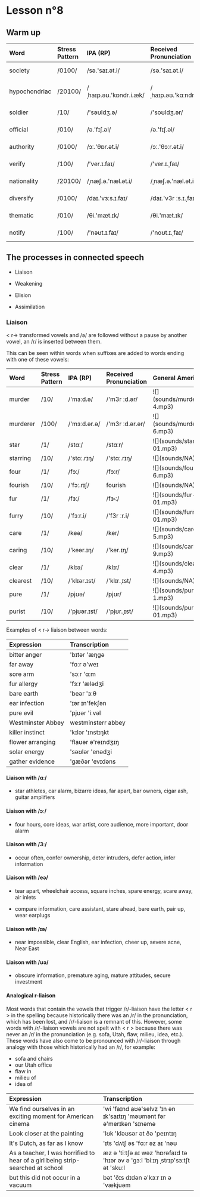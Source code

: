 # Lesson n°8




## Warm up

<table class="table table-striped table-hover table-condensed table-responsive" style="margin-left: auto; margin-right: auto;">
 <thead>
  <tr>
   <th style="text-align:left;"> Word </th>
   <th style="text-align:left;"> Stress Pattern </th>
   <th style="text-align:left;"> IPA (RP) </th>
   <th style="text-align:left;"> Received Pronunciation </th>
   <th style="text-align:left;"> General American </th>
  </tr>
 </thead>
<tbody>
  <tr>
   <td style="text-align:left;"> society </td>
   <td style="text-align:left;"> /0100/ </td>
   <td style="text-align:left;"> /sə.'saɪ.ət.i/ </td>
   <td style="text-align:left;"> /sə.'saɪ.ət.i/ </td>
   <td style="text-align:left;"> ![](sounds/society-7.mp3) </td>
  </tr>
  <tr>
   <td style="text-align:left;"> hypochondriac </td>
   <td style="text-align:left;"> /20100/ </td>
   <td style="text-align:left;"> /ˌhaɪp.əʊ.'kɒndr.i.æk/ </td>
   <td style="text-align:left;"> /ˌhaɪp.əʊ.'kɑːndr.i.æk/ </td>
   <td style="text-align:left;"> ![](sounds/hypochondriac-7.mp3) </td>
  </tr>
  <tr>
   <td style="text-align:left;"> soldier </td>
   <td style="text-align:left;"> /10/ </td>
   <td style="text-align:left;"> /'səʊldʒ.ə/ </td>
   <td style="text-align:left;"> /'soʊldʒ.ər/ </td>
   <td style="text-align:left;"> ![](sounds/soldier-1.mp3) </td>
  </tr>
  <tr>
   <td style="text-align:left;"> official </td>
   <td style="text-align:left;"> /010/ </td>
   <td style="text-align:left;"> /ə.'fɪʃ.əl/ </td>
   <td style="text-align:left;"> /ə.'fɪʃ.əl/ </td>
   <td style="text-align:left;"> ![](sounds/official-4.mp3) </td>
  </tr>
  <tr>
   <td style="text-align:left;"> authority </td>
   <td style="text-align:left;"> /0100/ </td>
   <td style="text-align:left;"> /ɔː.'θɒr.ət.i/ </td>
   <td style="text-align:left;"> /ɔː.'θɔːr.ət.i/ </td>
   <td style="text-align:left;"> ![](sounds/authority-10.mp3) </td>
  </tr>
  <tr>
   <td style="text-align:left;"> verify </td>
   <td style="text-align:left;"> /100/ </td>
   <td style="text-align:left;"> /'ver.ɪ.faɪ/ </td>
   <td style="text-align:left;"> /'ver.ɪ.ˌfaɪ/ </td>
   <td style="text-align:left;"> ![](sounds/verify-4.mp3) </td>
  </tr>
  <tr>
   <td style="text-align:left;"> nationality </td>
   <td style="text-align:left;"> /20100/ </td>
   <td style="text-align:left;"> /ˌnæʃ.ə.'næl.ət.i/ </td>
   <td style="text-align:left;"> /ˌnæʃ.ə.'næl.ət.i/ </td>
   <td style="text-align:left;"> ![](sounds/nationality-1.mp3) </td>
  </tr>
  <tr>
   <td style="text-align:left;"> diversify </td>
   <td style="text-align:left;"> /0100/ </td>
   <td style="text-align:left;"> /daɪ.'vɜːs.ɪ.faɪ/ </td>
   <td style="text-align:left;"> /daɪ.'v3r ːs.ɪ.ˌfaɪ/ </td>
   <td style="text-align:left;"> ![](sounds/diversify-4.mp3) </td>
  </tr>
  <tr>
   <td style="text-align:left;"> thematic </td>
   <td style="text-align:left;"> /010/ </td>
   <td style="text-align:left;"> /θi.'mæt.ɪk/ </td>
   <td style="text-align:left;"> /θi.'mæt.ɪk/ </td>
   <td style="text-align:left;"> ![](sounds/thematic-8.mp3) </td>
  </tr>
  <tr>
   <td style="text-align:left;"> notify </td>
   <td style="text-align:left;"> /100/ </td>
   <td style="text-align:left;"> /'nəʊt.ɪ.faɪ/ </td>
   <td style="text-align:left;"> /'noʊt.ɪ.ˌfaɪ/ </td>
   <td style="text-align:left;"> ![](sounds/notify-6.mp3) </td>
  </tr>
</tbody>
</table>

## The processes in connected speech

* Liaison

* Weakening

* Elision

* Assimilation


### Liaison

< r-> transformed vowels and /ə/ are followed without a pause
by another vowel, an /r/ is inserted between them.

This can be seen within words when suffixes are added to words ending with one of these vowels: 

<table class="table table-striped table-hover table-condensed table-responsive" style="margin-left: auto; margin-right: auto;">
 <thead>
  <tr>
   <th style="text-align:left;"> Word </th>
   <th style="text-align:left;"> Stress Pattern </th>
   <th style="text-align:left;"> IPA (RP) </th>
   <th style="text-align:left;"> Received Pronunciation </th>
   <th style="text-align:left;"> General American </th>
  </tr>
 </thead>
<tbody>
  <tr>
   <td style="text-align:left;"> murder </td>
   <td style="text-align:left;"> /10/ </td>
   <td style="text-align:left;"> /'mɜːd.ə/ </td>
   <td style="text-align:left;"> /'m3r ːd.ər/ </td>
   <td style="text-align:left;"> ![](sounds/murder-4.mp3) </td>
  </tr>
  <tr>
   <td style="text-align:left;"> murderer </td>
   <td style="text-align:left;"> /100/ </td>
   <td style="text-align:left;"> /'mɜːd.ər.ə/ </td>
   <td style="text-align:left;"> /'m3r ːd.ər.ər/ </td>
   <td style="text-align:left;"> ![](sounds/murderer-6.mp3) </td>
  </tr>
  <tr>
   <td style="text-align:left;"> star </td>
   <td style="text-align:left;"> /1/ </td>
   <td style="text-align:left;"> /stɑː/ </td>
   <td style="text-align:left;"> /stɑːr/ </td>
   <td style="text-align:left;"> ![](sounds/star-01.mp3) </td>
  </tr>
  <tr>
   <td style="text-align:left;"> starring </td>
   <td style="text-align:left;"> /10/ </td>
   <td style="text-align:left;"> /'stɑː.rɪŋ/ </td>
   <td style="text-align:left;"> /'stɑː.rɪŋ/ </td>
   <td style="text-align:left;"> ![](sounds/NA) </td>
  </tr>
  <tr>
   <td style="text-align:left;"> four </td>
   <td style="text-align:left;"> /1/ </td>
   <td style="text-align:left;"> /fɔː/ </td>
   <td style="text-align:left;"> /fɔːr/ </td>
   <td style="text-align:left;"> ![](sounds/four-6.mp3) </td>
  </tr>
  <tr>
   <td style="text-align:left;"> fourish </td>
   <td style="text-align:left;"> /10/ </td>
   <td style="text-align:left;"> /'fɔː.rɪʃ/ </td>
   <td style="text-align:left;"> fourish </td>
   <td style="text-align:left;"> ![](sounds/NA) </td>
  </tr>
  <tr>
   <td style="text-align:left;"> fur </td>
   <td style="text-align:left;"> /1/ </td>
   <td style="text-align:left;"> /fɜː/ </td>
   <td style="text-align:left;"> /fɜ˞ː/ </td>
   <td style="text-align:left;"> ![](sounds/fur-01.mp3) </td>
  </tr>
  <tr>
   <td style="text-align:left;"> furry </td>
   <td style="text-align:left;"> /10/ </td>
   <td style="text-align:left;"> /'fɜːr.i/ </td>
   <td style="text-align:left;"> /'f3r ːr.i/ </td>
   <td style="text-align:left;"> ![](sounds/furry-01.mp3) </td>
  </tr>
  <tr>
   <td style="text-align:left;"> care </td>
   <td style="text-align:left;"> /1/ </td>
   <td style="text-align:left;"> /keə/ </td>
   <td style="text-align:left;"> /ker/ </td>
   <td style="text-align:left;"> ![](sounds/care-5.mp3) </td>
  </tr>
  <tr>
   <td style="text-align:left;"> caring </td>
   <td style="text-align:left;"> /10/ </td>
   <td style="text-align:left;"> /'keər.ɪŋ/ </td>
   <td style="text-align:left;"> /'ker.ɪŋ/ </td>
   <td style="text-align:left;"> ![](sounds/caring-9.mp3) </td>
  </tr>
  <tr>
   <td style="text-align:left;"> clear </td>
   <td style="text-align:left;"> /1/ </td>
   <td style="text-align:left;"> /klɪə/ </td>
   <td style="text-align:left;"> /klɪr/ </td>
   <td style="text-align:left;"> ![](sounds/clear-4.mp3) </td>
  </tr>
  <tr>
   <td style="text-align:left;"> clearest </td>
   <td style="text-align:left;"> /10/ </td>
   <td style="text-align:left;"> /'klɪər.ɪst/ </td>
   <td style="text-align:left;"> /'klɪr.ˌɪst/ </td>
   <td style="text-align:left;"> ![](sounds/NA) </td>
  </tr>
  <tr>
   <td style="text-align:left;"> pure </td>
   <td style="text-align:left;"> /1/ </td>
   <td style="text-align:left;"> /pjʊə/ </td>
   <td style="text-align:left;"> /pjʊr/ </td>
   <td style="text-align:left;"> ![](sounds/pure-1.mp3) </td>
  </tr>
  <tr>
   <td style="text-align:left;"> purist </td>
   <td style="text-align:left;"> /10/ </td>
   <td style="text-align:left;"> /'pjʊər.ɪst/ </td>
   <td style="text-align:left;"> /'pjʊr.ˌɪst/ </td>
   <td style="text-align:left;"> ![](sounds/purist-01.mp3) </td>
  </tr>
</tbody>
</table>

Examples of < r-> liaison between words:

<table class="table table-striped table-hover table-condensed table-responsive" style="margin-left: auto; margin-right: auto;">
 <thead>
  <tr>
   <th style="text-align:left;"> Expression </th>
   <th style="text-align:left;"> Transcription </th>
  </tr>
 </thead>
<tbody>
  <tr>
   <td style="text-align:left;"> bitter anger </td>
   <td style="text-align:left;"> 'bɪtər 'æŋgə </td>
  </tr>
  <tr>
   <td style="text-align:left;"> far away </td>
   <td style="text-align:left;"> 'fɑːr ə'weɪ </td>
  </tr>
  <tr>
   <td style="text-align:left;"> sore arm </td>
   <td style="text-align:left;"> 'sɔːr 'ɑːm </td>
  </tr>
  <tr>
   <td style="text-align:left;"> fur allergy </td>
   <td style="text-align:left;"> 'fɜːr 'ælədʒi </td>
  </tr>
  <tr>
   <td style="text-align:left;"> bare earth </td>
   <td style="text-align:left;"> 'beər 'ɜːθ </td>
  </tr>
  <tr>
   <td style="text-align:left;"> ear infection </td>
   <td style="text-align:left;"> 'ɪər ɪn'fekʃən </td>
  </tr>
  <tr>
   <td style="text-align:left;"> pure evil </td>
   <td style="text-align:left;"> 'pjʊər 'iːvəl </td>
  </tr>
  <tr>
   <td style="text-align:left;"> Westminster Abbey </td>
   <td style="text-align:left;"> westminsterr abbey </td>
  </tr>
  <tr>
   <td style="text-align:left;"> killer instinct </td>
   <td style="text-align:left;"> 'kɪlər 'ɪnstɪŋkt </td>
  </tr>
  <tr>
   <td style="text-align:left;"> flower arranging </td>
   <td style="text-align:left;"> 'flaʊər ə'reɪndʒɪŋ </td>
  </tr>
  <tr>
   <td style="text-align:left;"> solar energy </td>
   <td style="text-align:left;"> 'səʊlər 'enədʒi </td>
  </tr>
  <tr>
   <td style="text-align:left;"> gather evidence </td>
   <td style="text-align:left;"> 'gæðər 'evɪdəns </td>
  </tr>
</tbody>
</table>


#### Liaison with /ɑː/

* star athletes, car alarm, bizarre ideas, far apart, bar owners, cigar ash,
guitar amplifiers




#### Liaison with /ɔː/

* four hours, core ideas, war artist, core audience, more important, door
alarm

#### Liaison with /3ː/

* occur often, confer ownership, deter intruders, defer action, infer
information

#### Liaison with /eə/

* tear apart, wheelchair access, square inches, spare energy, scare away,
air inlets

* compare information, care assistant, stare ahead, bare earth, pair up,
wear earplugs



#### Liaison with /ɪə/

* near impossible, clear English, ear infection, cheer up, severe acne, Near
East

#### Liaison with /ʊə/

* obscure information, premature aging, mature attitudes, secure investment



#### Analogical r-liaison

Most words that contain the vowels that trigger /r/-liaison have the letter < r > in the spelling because historically there was an /r/ in the pronunciation, which
has been lost, and /r/-liaison is a remnant of this. However, some words with /r/-liaison vowels are not spelt with < r > because there was never an /r/ in
the pronunciation (e.g. sofa, Utah, flaw, milieu, idea, etc.). These words have also come to be pronounced with /r/-liaison
through analogy with those which historically had an /r/, for example:

* sofa and chairs
* our Utah office
* flaw in 
* milieu of
* idea of  



<table class="table table-striped table-hover table-condensed table-responsive" style="margin-left: auto; margin-right: auto;">
 <thead>
  <tr>
   <th style="text-align:left;"> Expression </th>
   <th style="text-align:left;"> Transcription </th>
  </tr>
 </thead>
<tbody>
  <tr>
   <td style="text-align:left;"> We find ourselves in an exciting moment for American cinema </td>
   <td style="text-align:left;"> 'wi 'faɪnd aʊə'selvz 'ɪn ən ɪk'saɪtɪŋ 'məʊmənt fər ə'merɪkən 'sɪnəmə </td>
  </tr>
  <tr>
   <td style="text-align:left;"> Look closer at the painting </td>
   <td style="text-align:left;"> 'lʊk 'kləʊsər ət ðə 'peɪntɪŋ </td>
  </tr>
  <tr>
   <td style="text-align:left;"> It's Dutch, as far as I know </td>
   <td style="text-align:left;"> 'ɪts 'dʌtʃ əs 'fɑːr əz aɪ 'nəʊ </td>
  </tr>
  <tr>
   <td style="text-align:left;"> As a teacher, I was horrified to hear of a girl being strip-searched at school </td>
   <td style="text-align:left;"> æz ə 'tiːtʃə aɪ wəz 'hɒrəfaɪd tə 'hɪər əv ə 'gɜːl 'biːɪŋ ˌstrɪp'sɜːtʃt ət 'skuːl </td>
  </tr>
  <tr>
   <td style="text-align:left;"> but this did not occur in a vacuum </td>
   <td style="text-align:left;"> bət 'ðɪs dɪdən ə'kɜːr ɪn ə 'vækjuəm </td>
  </tr>
</tbody>
</table>
